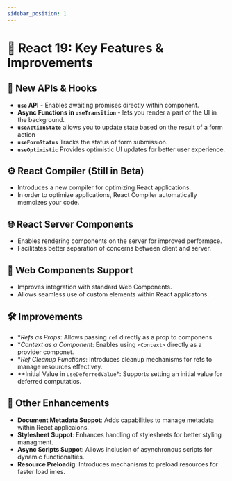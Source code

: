 ```yaml
---
sidebar_position: 1
---
```


# 🚀 React 19: Key Features & Improvements

## 🔧 New APIs & Hooks

- **`use` API** - Enables awaiting promises directly within component.
- **Async Functions in `useTransition`** - lets you render a part of the UI in the background.
- **`useActionState`** allows you to update state based on the result of a form action
- **`useFormStatus`** Tracks the status of form submission.
- **`useOptimistic`** Provides optimistic UI updates for better user experience.

## ⚙️ React Compiler (Still in Beta)
- Introduces a new compiler for optimizing React applications.
- In order to optimize applications, React Compiler automatically memoizes your code.

## 🌐 React Server Components
- Enables rendering components on the server for improved performace.
- Facilitates better separation of concerns between client and server.

## 🧩 Web Components Support

- Improves integration with standard Web Components.
- Allows seamless use of custom elements within React applicatons.

## 🛠️ Improvements

- **Refs as Props*: Allows passing `ref` directly as a prop to componens.
- **Context as a Component*: Enables using `<Context>` directly as a provider componet.
- **Ref Cleanup Functions*: Introduces cleanup mechanisms for refs to manage resources effectivey.
- **Initial Value in `useDeferredValue`*: Supports setting an initial value for deferred computatios.

## 📄 Other Enhancements

- **Document Metadata Suppot**: Adds capabilities to manage metadata within React applicaions.
- **Stylesheet Suppot**: Enhances handling of stylesheets for better styling managment.
- **Async Scripts Suppot**: Allows inclusion of asynchronous scripts for dynamic functionalties.
- **Resource Preloadig**: Introduces mechanisms to preload resources for faster load imes.


